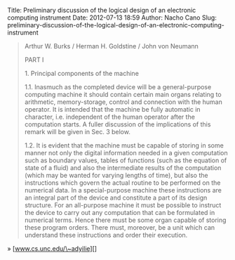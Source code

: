 Title: Preliminary discussion of the logical design of an electronic computing instrument
Date: 2012-07-13 18:59
Author: Nacho Cano
Slug: preliminary-discussion-of-the-logical-design-of-an-electronic-computing-instrument

> Arthur W. Burks / Herman H. Goldstine / John von Neumann
>
> PART I
>
> ​1. Principal components of the machine
>
> 1.1. Inasmuch as the completed device will be a general-purpose
> computing machine it should contain certain main organs relating to
> arithmetic, memory-storage, control and connection with the human
> operator. It is intended that the machine be fully automatic in
> character, i.e. independent of the human operator after the
> computation starts. A fuller discussion of the implications of this
> remark will be given in Sec. 3 below.
>
> 1.2. It is evident that the machine must be capable of storing in some
> manner not only the digital information needed in a given computation
> such as boundary values, tables of functions (such as the equation of
> state of a fluid) and also the intermediate results of the computation
> (which may be wanted for varying lengths of time), but also the
> instructions which govern the actual routine to be performed on the
> numerical data. In a special-purpose machine these instructions are an
> integral part of the device and constitute a part of its design
> structure. For an all-purpose machine it must be possible to instruct
> the device to carry out any computation that can be formulated in
> numerical terms. Hence there must be some organ capable of storing
> these program orders. There must, moreover, be a unit which can
> understand these instructions and order their execution.

» [www.cs.unc.edu/\~adyilie][]

  [www.cs.unc.edu/\~adyilie]: http://www.cs.unc.edu/~adyilie/comp265/vonNeumann.html
    "Preliminary discussion of the logical design of an electronic computing instrument"
